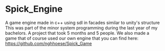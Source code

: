 # Spick_Engine
A game engine made in c++ using sdl in facades similar to unity's structure
This was part of the minor system programming during the last year of my bachelors.
A project that took 5 months and 5 people. We also made a game that of course used our own engine that you can find here: https://github.com/nghhoese/Spick_Game
